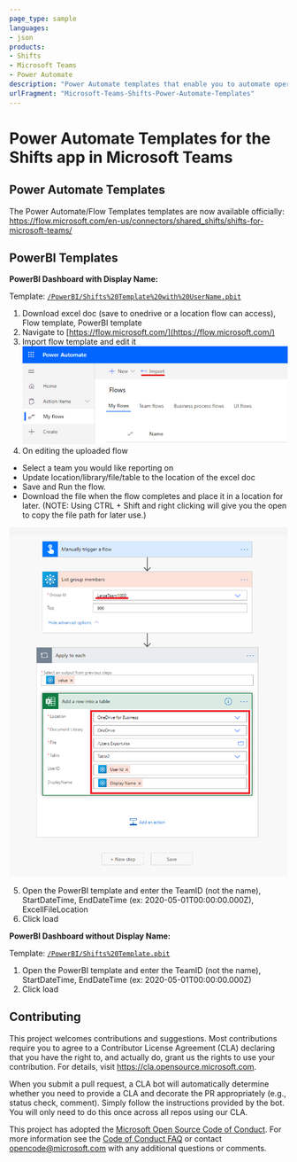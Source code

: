 ```yaml
---
page_type: sample
languages:
- json
products:
- Shifts
- Microsoft Teams
- Power Automate
description: "Power Automate templates that enable you to automate operations in Microsoft Teams Shifts"
urlFragment: "Microsoft-Teams-Shifts-Power-Automate-Templates"
---
```


# Power Automate Templates for the Shifts app in Microsoft Teams

<!-- 
Guidelines on README format: https://review.docs.microsoft.com/help/onboard/admin/samples/concepts/readme-template?branch=master

Guidance on onboarding samples to docs.microsoft.com/samples: https://review.docs.microsoft.com/help/onboard/admin/samples/process/onboarding?branch=master

Taxonomies for products and languages: https://review.docs.microsoft.com/new-hope/information-architecture/metadata/taxonomies?branch=master
-->

## Power Automate Templates

The Power Automate/Flow Templates templates are now available officially: https://flow.microsoft.com/en-us/connectors/shared_shifts/shifts-for-microsoft-teams/

## PowerBI Templates

**PowerBI Dashboard with Display Name:**

Template: [`/PowerBI/Shifts%20Template%20with%20UserName.pbit`](/PowerBI/Shifts%20Template%20with%20UserName.pbit) 

1. Download excel doc (save to onedrive or a location flow can access), Flow template, PowerBI template
2. Navigate to [https://flow.microsoft.com/](https://flow.microsoft.com/)
3. Import flow template and edit it 
![Alt](/PowerBI/images/importbtn.png?raw=true)
4. On editing the uploaded flow
  * Select a team you would like reporting on
  * Update location/library/file/table to the location of the excel doc
  * Save and Run the flow.
  * Download the file when the flow completes and place it in a location for later. (NOTE: Using CTRL + Shift and right clicking will give you the open to copy the file path for later use.)
  
![Alt2](PowerBI/images/updateflowfields.png?raw=true)

5. Open the PowerBI template and enter the TeamID (not the name), StartDateTime, EndDateTime (ex: 2020-05-01T00:00:00.000Z), ExcellFileLocation
6. Click load

**PowerBI Dashboard without Display Name:**

Template: [`/PowerBI/Shifts%20Template.pbit`](/PowerBI/Shifts%20Template.pbit) 

1. Open the PowerBI template and enter the TeamID (not the name), StartDateTime, EndDateTime (ex: 2020-05-01T00:00:00.000Z)
2. Click load


## Contributing

This project welcomes contributions and suggestions.  Most contributions require you to agree to a
Contributor License Agreement (CLA) declaring that you have the right to, and actually do, grant us
the rights to use your contribution. For details, visit https://cla.opensource.microsoft.com.

When you submit a pull request, a CLA bot will automatically determine whether you need to provide
a CLA and decorate the PR appropriately (e.g., status check, comment). Simply follow the instructions
provided by the bot. You will only need to do this once across all repos using our CLA.

This project has adopted the [Microsoft Open Source Code of Conduct](https://opensource.microsoft.com/codeofconduct/).
For more information see the [Code of Conduct FAQ](https://opensource.microsoft.com/codeofconduct/faq/) or
contact [opencode@microsoft.com](mailto:opencode@microsoft.com) with any additional questions or comments.
